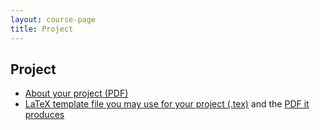 ```yaml
---
layout: course-page
title: Project
---
```


## Project

  * [About your project (PDF)](assets/project/description.pdf)
  * [LaTeX template file you may use for your project (.tex)](assets/project/blank.tex) and the [PDF it produces](assets/project/blank.pdf)
<!--
  * [form (rubric) for grading Part I (PDF)](assets/project/rubricI.pdf)
  * [form (rubric) for grading Part II (PDF)](assets/project/rubricII.pdf)
-->